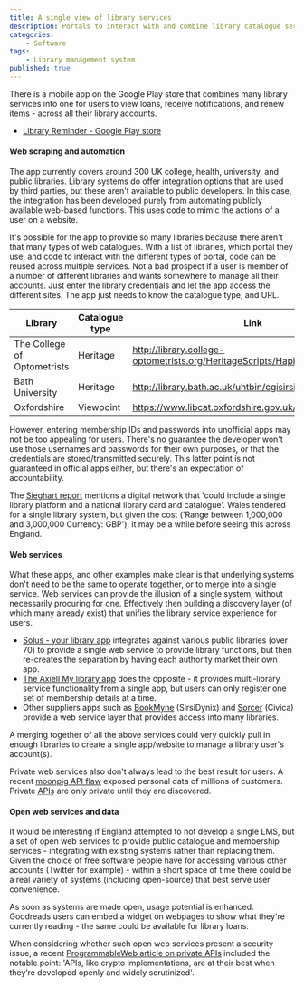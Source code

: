```yaml
---
title: A single view of library services
description: Portals to interact with and combine library catalogue services across authorities and sectors
categories:
    - Software
tags:
    - Library management system
published: true
---
```


There is a mobile app on the Google Play store that combines many library services into one for users to view loans, receive notifications, and renew items - across all their library accounts.

- [Library Reminder - Google Play store](https://play.google.com/store/apps/details?id=uk.co.fk33.lr.uk.free)

#### Web scraping and automation

The app currently covers around 300 UK college, health, university, and public libraries. Library systems do offer integration options that are used by third parties, but these aren't available to public developers. In this case, the integration has been developed purely from automating publicly available web-based functions. This uses code to mimic the actions of a user on a website.

It's possible for the app to provide so many libraries because there aren't that many types of web catalogues. With a list of libraries, which portal they use, and code to interact with the different types of portal, code can be reused across multiple services. Not a bad prospect if a user is member of a number of different libraries and wants somewhere to manage all their accounts. Just enter the library credentials and let the app access the different sites. The app just needs to know the catalogue type, and URL.

| Library | Catalogue type | Link |
| ------- | -------------- | ---- |
| The College of Optometrists | Heritage | http://library.college-optometrists.org/HeritageScripts/Hapi.dll |
| Bath University | Heritage | http://library.bath.ac.uk/uhtbin/cgisirsi/X/X/X/29/X/X/3// |
| Oxfordshire | Viewpoint | https://www.libcat.oxfordshire.gov.uk/ |

However, entering membership IDs and passwords into unofficial apps may not be too appealing for users. There's no guarantee the developer won't use those usernames and passwords for their own purposes, or that the credentials are stored/transmitted securely. This latter point is not guaranteed in official apps either, but there's an expectation of accountability.

The [Sieghart report](https://www.gov.uk/government/publications/independent-library-report-for-england) mentions a digital network that 'could include a single library platform and a national library card and catalogue'. Wales tendered for a single library system, but given the cost ('Range between 1,000,000 and 3,000,000 Currency: GBP'), it may be a while before seeing this across England.

#### Web services

What these apps, and other examples make clear is that underlying systems don't need to be the same to operate together, or to merge into a single service. Web services can provide the illusion of a single system, without necessarily procuring for one. Effectively then building a discovery layer (of which many already exist) that unifies the library service experience for users.

- [Solus - your library app](http://www.yourlibraryapp.com/postcards.html) integrates against various public libraries (over 70) to provide a single web service to provide library functions, but then re-creates the separation by having each authority market their own app.
- [The Axiell My library app](https://play.google.com/store/apps/details?id=dk.bridgeit.axiell.mylibrary&hl=en_GB) does the opposite - it provides multi-library service functionality from a single app, but users can only register one set of membership details at a time.
- Other suppliers apps such as [BookMyne](http://www.sirsidynix.com/products/bookmyne) (SirsiDynix) and [Sorcer](http://civicalld.com/news/sorcer-mobile-now-on-android) (Civica) provide a web service layer that provides access into many libraries.

A merging together of all the above services could very quickly pull in enough libraries to create a single app/website to manage a library user's account(s).

Private web services also don't always lead to the best result for users. A recent [moonpig API flaw](http://www.programmableweb.com/news/moonpig-api-flaw-exposes-data-over-3-million-customers/2015/01/06) exposed personal data of millions of customers. Private <abbr title="Application Programming Interfaces">APIs</abbr> are only private until they are discovered.

#### Open web services and data

It would be interesting if England attempted to not develop a single LMS, but a set of open web services to provide public catalogue and membership services - integrating with existing systems rather than replacing them. Given the choice of free software people have for accessing various other accounts (Twitter for example) - within a short space of time there could be a real variety of systems (including open-source) that best serve user convenience.

As soon as systems are made open, usage potential is enhanced. Goodreads users can embed a widget on webpages to show what they're currently reading - the same could be available for library loans.

When considering whether such open web services present a security issue, a recent [ProgrammableWeb article on private APIs](http://www.programmableweb.com/news/how-hackers-crack-supposedly-secure-and-private-apis/analysis/2015/01/12) included the notable point: 'APIs, like crypto implementations, are at their best when they’re developed openly and widely scrutinized'.